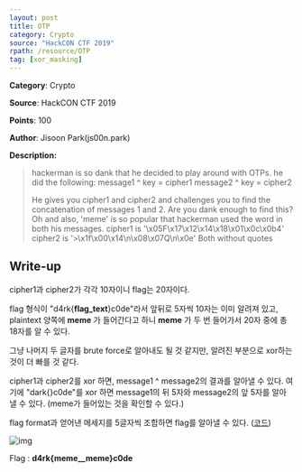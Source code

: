 ```yaml
---
layout: post
title: OTP
category: Crypto
source: "HackCON CTF 2019"
rpath: /resource/OTP
tag: [xor_masking]
---
```


**Category**: Crypto

**Source**: HackCON CTF 2019

**Points**: 100

**Author**: Jisoon Park(js00n.park)

**Description:** 

> hackerman is so dank that he decided to play around with OTPs.
> he did the following:
> message1 ^ key = cipher1
> message2 ^ key = cipher2
> 
> He gives you cipher1 and cipher2 and challenges you to find the concatenation of messages 1 and 2.
> Are you dank enough to find this?
> Oh and also, 'meme' is so popular that hackerman used the word in both his messages.
> cipher1 is '\x05F\x17\x12\x14\x18\x01\x0c\x0b4'
> cipher2 is '>\x1f\x00\x14\n\x08\x07Q\n\x0e'
> Both without quotes

## Write-up

cipher1과 cipher2가 각각 10자이니 flag는 20자이다.

flag 형식이 "d4rk{__flag_text__}c0de"라서 앞뒤로 5자씩 10자는 이미 알려져 있고,  
plaintext 양쪽에 **meme** 가 들어간다고 하니 **meme** 가 두 번 들어가서 20자 중에 총 18자를 알 수 있다.

그냥 나머지 두 글자를 brute force로 알아내도 될 것 같지만, 알려진 부분으로 xor하는 것이 더 빠를 것 같다.

cipher1과 cipher2를 xor 하면, message1 ^ message2의 결과를 알아낼 수 있다.
여기에 "dark{}c0de"를 xor 하면 message1의 뒤 5자와 message2의 앞 5자를 알아낼 수 있다. (meme가 들어있는 것을 확인할 수 있다.)

flag format과 얻어낸 메세지를 5글자씩 조합하면 flag를 알아낼 수 있다. ([코드]({{site.github.master}}{{page.rpath}}/ex.py))

![img]({{page.rpath|prepend:site.baseurl}}/flag.png)

Flag : **d4rk{meme__meme}c0de**
